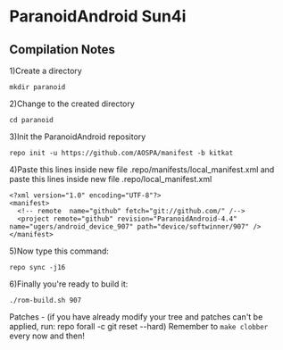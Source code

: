 ParanoidAndroid Sun4i
====================================


Compilation Notes
--------------

1)Create a directory

	mkdir paranoid

2)Change to the created directory

	cd paranoid

3)Init the ParanoidAndroid repository

	repo init -u https://github.com/AOSPA/manifest -b kitkat

4)Paste this lines inside new file .repo/manifests/local_manifest.xml
and paste this lines inside new file .repo/local_manifest.xml

	<?xml version="1.0" encoding="UTF-8"?>
	<manifest>
	  <!-- remote  name="github" fetch="git://github.com/" /-->
	  <project remote="github" revision="ParanoidAndroid-4.4" name="ugers/android_device_907" path="device/softwinner/907" />
	</manifest>

5)Now type this command:

	repo sync -j16


6)Finally you're ready to build it:

	./rom-build.sh 907

Patches - (if you have already modify your tree and patches can't be applied, run: repo forall -c git reset --hard)
Remember to `make clobber` every now and then!
